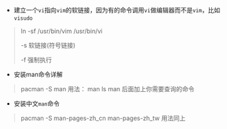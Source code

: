 - 建立一个`vi`指向`vim`的软链接，因为有的命令调用`vi`做编辑器而不是`vim`，比如`visudo`
> ln -sf /usr/bin/vim /usr/bin/vi
>
> -s 软链接(符号链接)
>
> -f 强制执行

- 安装man命令详解
> pacman -S man 
> 用法：
> man ls
> man 后面加上你需要查询的命令

- 安装中文`man`命令
> pacman -S man-pages-zh_cn man-pages-zh_tw
> 用法同上